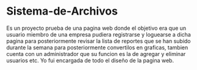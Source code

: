 # Sistema-de-Archivos
Es un proyecto prueba de una pagina web donde el objetivo era que un usuario miembro de una empresa pudiera registrarse y loguearse a dicha pagina para posteriormente revisar la lista de reportes que se han subido durante la semana para posteriormente convertilos en graficas, tambien cuenta con un administrador que su funcion es la de agregar y eliminar usuarios etc.
Yo fui encargada de todo el diseño de la pagina web. 
